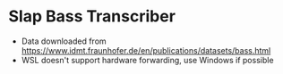 # Slap Bass Transcriber
- Data downloaded from https://www.idmt.fraunhofer.de/en/publications/datasets/bass.html
- WSL doesn't support hardware forwarding, use Windows if possible